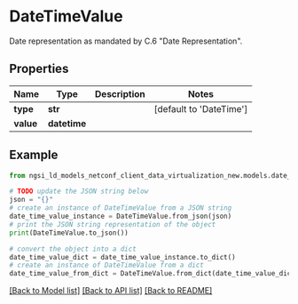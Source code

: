 # DateTimeValue

Date representation as mandated by C.6 \"Date Representation\". 

## Properties

Name | Type | Description | Notes
------------ | ------------- | ------------- | -------------
**type** | **str** |  | [default to 'DateTime']
**value** | **datetime** |  | 

## Example

```python
from ngsi_ld_models_netconf_client_data_virtualization_new.models.date_time_value import DateTimeValue

# TODO update the JSON string below
json = "{}"
# create an instance of DateTimeValue from a JSON string
date_time_value_instance = DateTimeValue.from_json(json)
# print the JSON string representation of the object
print(DateTimeValue.to_json())

# convert the object into a dict
date_time_value_dict = date_time_value_instance.to_dict()
# create an instance of DateTimeValue from a dict
date_time_value_from_dict = DateTimeValue.from_dict(date_time_value_dict)
```
[[Back to Model list]](../README.md#documentation-for-models) [[Back to API list]](../README.md#documentation-for-api-endpoints) [[Back to README]](../README.md)


